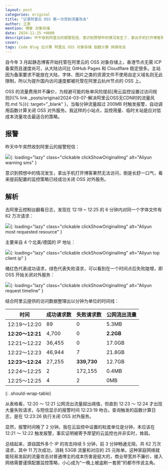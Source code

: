 ```yaml
---
layout: post
categories: original
title: "记录阿里云 OSS 第一次受到流量攻击"
author: 立泉
mention: 博客 对象存储
date: 2024-11-25 +0800
description: 中午收到阿里云的报警短信，意识到预想中的情况发生了，拿出手机打开博客果然无法访问。倒是长舒一口气，看来提前配置的监控策略已经成功关闭 OSS 对外服务。
cover: 
tags: Code Blog 云计算 阿里云 OSS 对象存储 函数计算 网络攻击
---
```


自今年 3 月起静态博客开始托管在阿里云的 OSS 对象存储上，香港节点无需 ICP 备案而且速度尚可，从大陆访问比 GitHub Pages 和 Cloudflare 稳定很多。主站因为备案要求不能放在大陆，字体、图片之类的资源文件不使用自定义域名则无此限制，所以为提升国内访问速度都被托管在阿里云杭州节点的 OSS 上。

OSS 的流量费用并不廉价，为规避可能的账单风险提前[用云监控设置过访问规则]({% link _posts/original/2024-03-07-解决阿里云OSS无CDN时的流量风险.md %}){: target="_blank" }，当每分钟流量超过 200MB 时触发报警，自动调用函数计算关闭 OSS 对外服务。我这样的小站点，监控用量、临时关站是应对低成本流量攻击最适合的策略。

## 报警

昨天中午突然收到阿里云的报警短信：

![](https://apqx.oss-cn-hangzhou.aliyuncs.com/blog/original/20241125/warning_sms_thumb.webp){: loading="lazy" class="clickable clickShowOriginalImg" alt="Aliyun warning sms" }

意识到预想中的情况发生，拿出手机打开博客果然无法访问，倒是长舒一口气，看来提前配置的监控策略已经成功关闭 OSS 对外服务。

## 解析

去阿里云控制台翻看日志，发现在 12:19 ~ 12:25 的 6 分钟内对同一个字体文件有 62 万次请求：

![](https://apqx.oss-cn-hangzhou.aliyuncs.com/blog/original/20241125/top_resource_thumb.webp){: loading="lazy" class="clickable clickShowOriginalImg" alt="Aliyun most requested resource" }

主要来自 4 个北美/德国的 IP 地址：

![](https://apqx.oss-cn-hangzhou.aliyuncs.com/blog/original/20241125/top_ip.webp){: loading="lazy" class="clickable clickShowOriginalImg" alt="Aliyun top client ip" }

橘红色代表成功请求，绿色代表失败请求，可以看到在一个时间点后失败陡增，即 OSS 开始关闭对外服务：

![](https://apqx.oss-cn-hangzhou.aliyuncs.com/blog/original/20241125/request_timeline.webp){: loading="lazy" class="clickable clickShowOriginalImg" alt="Aliyun request timeline" }

结合阿里云提供的访问数据整理出以分钟为单位的时间线：


| 时间            | 成功请求数 | 失败请求数 | 公网流出流量 |
|-----------------|------------|------------|--------------|
| 12:19～12:20     | 89         | 0          | 5.3MB        |
| **12:20～12:21** | 4,700       | 0          | **2.2GB**    |
| 12:21～12:22     | 36,455      | 0          | 17.0GB       |
| 12:22～12:23     | 46,944      | 7          | 21.8GB       |
| **12:23～12:24** | 27,255      | **339,730** | 12.7GB       |
| 12:24～12:25     | 2          | 172,155     | 0.4MB        |
| 12:25～12:25     | 4          | 2          | 0MB          |
{: .should-wrap-table}

从表格看，12:20 ～ 12:21 公网流出流量超出阈值，但直到 12:23 ～ 12:24 才出现大量失败请求，与短信显示的报警时间 12:23:19 吻合。查询触发的函数计算日志，是在 12:23:26 执行关闭 OSS 对外服务。

显然，报警时间晚了 2 分钟。我在云监控中设置的粒度单位是分钟，本应该在 12:21 ～ 12:22 触发报警，事实证明被寄予厚望的云监控也并非实时，耸肩。

总结起来，源自国外多个 IP 的攻击持续 5 分钟，前 3 分钟畅通无阻，共 62 万次请求，其中 11 万次成功，消耗 53GB 流量和对应的 25 元账单。这种家庭网络就能轻易发起的流量攻击对普通博主的成本伤害是挺大的，商业带宽并不廉价，接入网络需要谨慎配置监控策略，小心成为“一晚上被盗刷一套房”的都市传说主角。